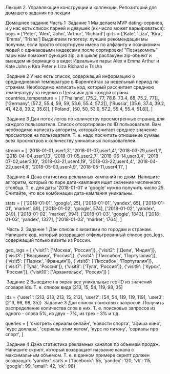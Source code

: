 
Лекция 2. Управляющие конструкции и коллекции. 
Репозиторий для домашего задания по лекции

Домашнее задание
Часть 1
​
Задание 1
Мы делаем MVP dating-сервиса, и у нас есть список парней и девушек (их число может варьироваться):
boys = ['Peter', 'Alex', 'John', 'Arthur', 'Richard']
girls = ['Kate', 'Liza', 'Kira', 'Emma', 'Trisha']
Выдвигаем гипотезу: лучшие рекомендации мы получим, если просто отсортируем имена по алфавиту и познакомим людей с одинаковыми индексами после сортировки! "Познакомить" пары нам поможет функция zip, а в цикле распакуем zip-объект и выведем информацию в виде:
Идеальные пары:
Alex и Emma
Arthur и Kate
John и Kira
Peter и Liza
Richard и Trisha

​
Задание 2
У нас есть список, содержащий информацию о среднедневной температуре в Фаренгейтах за недельный период по странам. Необходимо написать код, который рассчитает среднюю температуру за неделю в Цельсиях для каждой страны.
countries_temperature = [
 ['Thailand', [75.2, 77, 78.8, 73.4, 68, 75.2, 77]],
 ['Germany', [57.2, 55.4, 59, 59, 53.6, 55.4, 57.2]],
 ['Russia', [35.6, 37.4, 39.2, 41, 42.8, 39.2, 35.6]],
 ['Poland', [50, 50, 53.6, 57.2, 55.4, 55.4, 51.8]],
]

​
Задание 3
Дан поток логов по количеству просмотренных страниц для каждого пользователя. Список отсортирован по ID пользователя. Вам необходимо написать алгоритм, который считает среднее значение просмотров на пользователя. Т. е. надо посчитать отношение суммы всех просмотров к количеству уникальных пользователей.

stream = [
    '2018-01-01,user1,3',
    '2018-01-07,user1,4',
    '2018-03-29,user1,1',
    '2018-04-04,user1,13',
    '2018-01-05,user2,7',
    '2018-06-14,user3,4',
    '2018-07-02,user3,10',
    '2018-03-21,user4,19',
    '2018-03-22,user4,4',
    '2018-04-22,user4,8',
    '2018-05-03,user4,9',
    '2018-05-11,user4,11',
]

​
Задание 4
Дана статистика рекламных кампаний по дням. Напишите алгоритм, который по паре дата-кампания ищет значение численного столбца. Т. е. для даты '2018-01-01' и 'google' нужно получить число 25. Считайте, что все комбинации дата-кампания уникальны.

stats = [
    ['2018-01-01', 'google', 25],
    ['2018-01-01', 'yandex', 65],
    ['2018-01-01', 'market', 89],
    ['2018-01-02', 'google', 574],
    ['2018-01-02', 'yandex', 249],
    ['2018-01-02', 'market', 994],
    ['2018-01-03', 'google', 1843],
    ['2018-01-03', 'yandex', 1327],
    ['2018-01-03', 'market', 1764],
]


​​​​​​​​​​​​​​​​
Часть 2
​
Задание 1
Дан список с визитами по городам и странам. Напишите код, который возвращает отфильтрованный список geo_logs, содержащий только визиты из России.

geo_logs = [
    {'visit1': ['Москва', 'Россия']},
    {'visit2': ['Дели', 'Индия']},
    {'visit3': ['Владимир', 'Россия']},
    {'visit4': ['Лиссабон', 'Португалия']},
    {'visit5': ['Париж', 'Франция']},
    {'visit6': ['Лиссабон', 'Португалия']},
    {'visit7': ['Тула', 'Россия']},
    {'visit8': ['Тула', 'Россия']},
    {'visit9': ['Курск', 'Россия']},
    {'visit10': ['Архангельск', 'Россия']}
]

​
Задание 2
Выведите на экран все уникальные гео-ID из значений словаря ids. Т. е. список вида [213, 15, 54, 119, 98, 35]

ids = {'user1': [213, 213, 213, 15, 213], 
       'user2': [54, 54, 119, 119, 119], 
       'user3': [213, 98, 98, 35]}
​
Задание 3
Дан список поисковых запросов. Получить распределение количества слов в них. Т. е. поисковых запросов из одного - слова 5%, из двух - 7%, из трех - 3% и т.д.

queries = [
    'смотреть сериалы онлайн',
    'новости спорта',
    'афиша кино',
    'курс доллара',
    'сериалы этим летом',
    'курс по питону',
    'сериалы про спорт',
]

​
Задание 4
Дана статистика рекламных каналов по объемам продаж. Напишите скрипт, который возвращает название канала с максимальным объемом. Т. е. в данном примере скрипт должен возвращать 'yandex'.
stats = {'facebook': 55, 'yandex': 120, 'vk': 115, 'google': 99, 'email': 42, 'ok': 98}